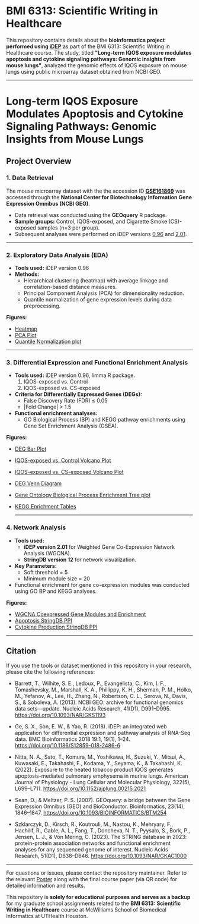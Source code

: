 # BMI 6313: Scientific Writing in Healthcare

This repository contains details about the **bioinformatics project performed using [iDEP](http://bioinformatics.sdstate.edu/idep/)** as part of the BMI 6313: Scientific Writing in Healthcare course. The study, titled **"Long-term IQOS exposure modulates apoptosis and cytokine signaling pathways: Genomic insights from mouse lungs"**, analyzed the genomic effects of IQOS exposure on mouse lungs using public microarray dataset obtained from NCBI GEO.

---
# Long-term IQOS Exposure Modulates Apoptosis and Cytokine Signaling Pathways: Genomic Insights from Mouse Lungs

## Project Overview

### 1. Data Retrieval
The mouse microarray dataset with the the accession ID **[GSE161869](https://www.ncbi.nlm.nih.gov/geo/query/acc.cgi?acc=GSE161869)** was accessed through the **National Center for Biotechnology Information Gene Expression Omnibus (NCBI GEO)**. 
- Data retrieval was conducted using the **GEOquery** R package.
- **Sample groups:** Control, IQOS-exposed, and Cigarette Smoke (CS)-exposed samples (n=3 per group).
- Subsequent analyses were performed on iDEP versions [0.96](http://bioinformatics.sdstate.edu/idep96/) and [2.01](http://bioinformatics.sdstate.edu/idep/).

---

### 2. Exploratory Data Analysis (EDA)
- **Tools used:** iDEP version 0.96
- **Methods:**
  - Hierarchical clustering (heatmap) with average linkage and correlation-based distance measures.
  - Principal Component Analysis (PCA) for dimensionality reduction.
  - Quantile normalization of gene expression levels during data preprocessing.

**Figures:**
- [Heatmap](Assets/heatmap_EDA_globalgeneexpression.png) 
- [PCA Plot](Assets/PCA_EDA.png)
- [Quantile Normalization plot](Assets/transformeddata_EDA.png)

---

### 3. Differential Expression and Functional Enrichment Analysis
- **Tools used:** iDEP version 0.96, limma R package.
  1. IQOS-exposed vs. Control
  2. IQOS-exposed vs. CS-exposed
- **Criteria for Differentially Expressed Genes (DEGs):**
  - False Discovery Rate (FDR) ≤ 0.05
  - |Fold Change| > 1.5
- **Functional enrichment analyses:**
  - GO Biological Process (BP) and KEGG pathway enrichments using Gene Set Enrichment Analysis (GSEA).

**Figures:**
- [DEG Bar Plot](Assets/DEG_limma.png)
- [IQOS-exposed vs. Control Volcano Plot](Assets/volcanoplot_IQOS_control.png)
- [IQOS-exposed vs. CS-exposed Volcano Plot](Assets/volcanoplot_IQOS_CS.png)
- [DEG Venn Diagram](Assets/Venn_DEG.png)
- [Gene Ontology Biological Process Enrichment Tree plot](Assets/GOBP.png)
- [KEGG Enrichment Tables](Assets/KEGG_enrichments_tables.pdf)

  ---

### 4. Network Analysis
- **Tools used:**
  - **iDEP version 2.01** for Weighted Gene Co-Expression Network Analysis (WGCNA).
  - **StringDB version 12** for network visualization.
- **Key Parameters:**
  - Soft threshold = 5
  - Minimum module size = 20
- Functional enrichment for gene co-expression modules was conducted using GO BP and KEGG analyses.

**Figures:**
- [WGCNA Coexpressed Gene Modules and Enrichment](Assets/WGCNA_coexpressed_gene_modules_and_enrichment.png)
- [Apoptosis StringDB PPI](Assets/apoptosis_onlyterms_38_stringDB.png)
- [Cytokine Production StringDB PPI](Assets/cytokine_production_onlyterms_28_stringDB.png)

---

## Citation
If you use the tools or dataset mentioned in this repository in your research, please cite the following references:

- Barrett, T., Wilhite, S. E., Ledoux, P., Evangelista, C., Kim, I. F., Tomashevsky, M., Marshall, K. A., Phillippy, K. H., Sherman, P. M., Holko, M., Yefanov, A., Lee, H., Zhang, N., Robertson, C. L., Serova, N., Davis, S., & Soboleva, A. (2013). NCBI GEO: archive for functional genomics data sets—update. Nucleic Acids Research, 41(D1), D991–D995. https://doi.org/10.1093/NAR/GKS1193

- Ge, S. X., Son, E. W., & Yao, R. (2018). iDEP: an integrated web application for differential expression and pathway analysis of RNA-Seq data. BMC Bioinformatics 2018 19:1, 19(1), 1–24. https://doi.org/10.1186/S12859-018-2486-6

- Nitta, N. A., Sato, T., Komura, M., Yoshikawa, H., Suzuki, Y., Mitsui, A., Kuwasaki, E., Takahashi, F., Kodama, Y., Seyama, K., & Takahashi, K. (2022). Exposure to the heated tobacco product IQOS generates apoptosis-mediated pulmonary emphysema in murine lungs. American Journal of Physiology - Lung Cellular and Molecular Physiology, 322(5), L699–L711. https://doi.org/10.1152/ajplung.00215.2021

- Sean, D., & Meltzer, P. S. (2007). GEOquery: a bridge between the Gene Expression Omnibus (GEO) and BioConductor. Bioinformatics, 23(14), 1846–1847. https://doi.org/10.1093/BIOINFORMATICS/BTM254

- Szklarczyk, D., Kirsch, R., Koutrouli, M., Nastou, K., Mehryary, F., Hachilif, R., Gable, A. L., Fang, T., Doncheva, N. T., Pyysalo, S., Bork, P., Jensen, L. J., & Von Mering, C. (2023). The STRING database in 2023: protein-protein association networks and functional enrichment analyses for any sequenced genome of interest. Nucleic Acids Research, 51(D1), D638–D646. https://doi.org/10.1093/NAR/GKAC1000

---

For questions or issues, please contact the repository maintainer. Refer to the relavant [Poster](Assets/BMI6313_Final_Poster_Meena_Easwaran.pdf) along with the final course paper (via QR code) for detailed information and results.

This repository is **solely for educational purposes and serves as a backup** for my graduate school assignments related to the **BMI 6313: Scientific Writing in Healthcare** course at McWilliams School of Biomedical Informatics at UTHealth Houston.
